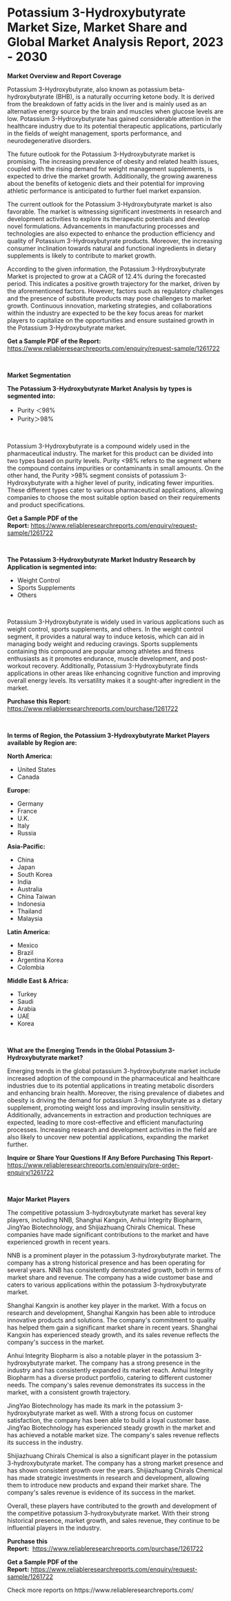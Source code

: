 <p><h1>Potassium 3-Hydroxybutyrate Market Size, Market Share and Global Market Analysis Report, 2023 - 2030</h1></p><p><strong>Market Overview and Report Coverage</strong></p>
<p><p>Potassium 3-Hydroxybutyrate, also known as potassium beta-hydroxybutyrate (BHB), is a naturally occurring ketone body. It is derived from the breakdown of fatty acids in the liver and is mainly used as an alternative energy source by the brain and muscles when glucose levels are low. Potassium 3-Hydroxybutyrate has gained considerable attention in the healthcare industry due to its potential therapeutic applications, particularly in the fields of weight management, sports performance, and neurodegenerative disorders.</p><p>The future outlook for the Potassium 3-Hydroxybutyrate market is promising. The increasing prevalence of obesity and related health issues, coupled with the rising demand for weight management supplements, is expected to drive the market growth. Additionally, the growing awareness about the benefits of ketogenic diets and their potential for improving athletic performance is anticipated to further fuel market expansion.</p><p>The current outlook for the Potassium 3-Hydroxybutyrate market is also favorable. The market is witnessing significant investments in research and development activities to explore its therapeutic potentials and develop novel formulations. Advancements in manufacturing processes and technologies are also expected to enhance the production efficiency and quality of Potassium 3-Hydroxybutyrate products. Moreover, the increasing consumer inclination towards natural and functional ingredients in dietary supplements is likely to contribute to market growth.</p><p>According to the given information, the Potassium 3-Hydroxybutyrate Market is projected to grow at a CAGR of 12.4% during the forecasted period. This indicates a positive growth trajectory for the market, driven by the aforementioned factors. However, factors such as regulatory challenges and the presence of substitute products may pose challenges to market growth. Continuous innovation, marketing strategies, and collaborations within the industry are expected to be the key focus areas for market players to capitalize on the opportunities and ensure sustained growth in the Potassium 3-Hydroxybutyrate market.</p></p>
<p><strong>Get a Sample PDF of the Report:</strong> <a href="https://www.reliableresearchreports.com/enquiry/request-sample/1261722">https://www.reliableresearchreports.com/enquiry/request-sample/1261722</a></p>
<p>&nbsp;</p>
<p><strong>Market Segmentation</strong></p>
<p><strong>The Potassium 3-Hydroxybutyrate Market Analysis by types is segmented into:</strong></p>
<p><ul><li>Purity ＜98%</li><li>Purity＞98%</li></ul></p>
<p>&nbsp;</p>
<p><p>Potassium 3-Hydroxybutyrate is a compound widely used in the pharmaceutical industry. The market for this product can be divided into two types based on purity levels. Purity <98% refers to the segment where the compound contains impurities or contaminants in small amounts. On the other hand, the Purity >98% segment consists of potassium 3-Hydroxybutyrate with a higher level of purity, indicating fewer impurities. These different types cater to various pharmaceutical applications, allowing companies to choose the most suitable option based on their requirements and product specifications.</p></p>
<p><strong>Get a Sample PDF of the Report:</strong>&nbsp;<a href="https://www.reliableresearchreports.com/enquiry/request-sample/1261722">https://www.reliableresearchreports.com/enquiry/request-sample/1261722</a></p>
<p>&nbsp;</p>
<p><strong>The Potassium 3-Hydroxybutyrate Market Industry Research by Application is segmented into:</strong></p>
<p><ul><li>Weight Control</li><li>Sports Supplements</li><li>Others</li></ul></p>
<p>&nbsp;</p>
<p><p>Potassium 3-Hydroxybutyrate is widely used in various applications such as weight control, sports supplements, and others. In the weight control segment, it provides a natural way to induce ketosis, which can aid in managing body weight and reducing cravings. Sports supplements containing this compound are popular among athletes and fitness enthusiasts as it promotes endurance, muscle development, and post-workout recovery. Additionally, Potassium 3-Hydroxybutyrate finds applications in other areas like enhancing cognitive function and improving overall energy levels. Its versatility makes it a sought-after ingredient in the market.</p></p>
<p><strong>Purchase this Report:</strong>&nbsp; <a href="https://www.reliableresearchreports.com/purchase/1261722">https://www.reliableresearchreports.com/purchase/1261722</a></p>
<p>&nbsp;</p>
<p><strong>In terms of Region, the Potassium 3-Hydroxybutyrate Market Players available by Region are:</strong></p>
<p>
    <p> <strong> North America: </strong>
        <ul>
            <li>United States</li>
            <li>Canada</li>
        </ul>
        </p> 
    <p> <strong> Europe: </strong>
        <ul>
            <li>Germany</li>
            <li>France</li>
            <li>U.K.</li>
            <li>Italy</li>
            <li>Russia</li>
        </ul>
        </p> 
    <p> <strong> Asia-Pacific: </strong>
        <ul>
            <li>China</li>
            <li>Japan</li>
            <li>South Korea</li>
            <li>India</li>
            <li>Australia</li>
            <li>China Taiwan</li>
            <li>Indonesia</li>
            <li>Thailand</li>
            <li>Malaysia</li>
        </ul>
        </p> 
    <p> <strong> Latin America: </strong>
        <ul>
            <li>Mexico</li>
            <li>Brazil</li>
            <li>Argentina Korea</li>
            <li>Colombia</li>
        </ul>
        </p> 
    <p> <strong> Middle East & Africa: </strong>
        <ul>
            <li>Turkey</li>
            <li>Saudi</li>
            <li>Arabia</li>
            <li>UAE</li>
            <li>Korea</li>
        </ul>
    </p>
    </p>
<p>&nbsp;</p>
<p><strong>What are the Emerging Trends in the Global Potassium 3-Hydroxybutyrate market?</strong></p>
<p><p>Emerging trends in the global potassium 3-hydroxybutyrate market include increased adoption of the compound in the pharmaceutical and healthcare industries due to its potential applications in treating metabolic disorders and enhancing brain health. Moreover, the rising prevalence of diabetes and obesity is driving the demand for potassium 3-hydroxybutyrate as a dietary supplement, promoting weight loss and improving insulin sensitivity. Additionally, advancements in extraction and production techniques are expected, leading to more cost-effective and efficient manufacturing processes. Increasing research and development activities in the field are also likely to uncover new potential applications, expanding the market further.</p></p>
<p><strong>Inquire or Share Your Questions If Any Before Purchasing This Report</strong>- <a href="https://www.reliableresearchreports.com/enquiry/pre-order-enquiry/1261722">https://www.reliableresearchreports.com/enquiry/pre-order-enquiry/1261722</a></p>
<p>&nbsp;</p>
<p><strong>Major Market Players</strong></p>
<p><p>The competitive potassium 3-hydroxybutyrate market has several key players, including NNB, Shanghai Kangxin, Anhui Integrity Biopharm, JingYao Biotechnology, and Shijiazhuang Chirals Chemical. These companies have made significant contributions to the market and have experienced growth in recent years.</p><p>NNB is a prominent player in the potassium 3-hydroxybutyrate market. The company has a strong historical presence and has been operating for several years. NNB has consistently demonstrated growth, both in terms of market share and revenue. The company has a wide customer base and caters to various applications within the potassium 3-hydroxybutyrate market.</p><p>Shanghai Kangxin is another key player in the market. With a focus on research and development, Shanghai Kangxin has been able to introduce innovative products and solutions. The company's commitment to quality has helped them gain a significant market share in recent years. Shanghai Kangxin has experienced steady growth, and its sales revenue reflects the company's success in the market.</p><p>Anhui Integrity Biopharm is also a notable player in the potassium 3-hydroxybutyrate market. The company has a strong presence in the industry and has consistently expanded its market reach. Anhui Integrity Biopharm has a diverse product portfolio, catering to different customer needs. The company's sales revenue demonstrates its success in the market, with a consistent growth trajectory.</p><p>JingYao Biotechnology has made its mark in the potassium 3-hydroxybutyrate market as well. With a strong focus on customer satisfaction, the company has been able to build a loyal customer base. JingYao Biotechnology has experienced steady growth in the market and has achieved a notable market size. The company's sales revenue reflects its success in the industry.</p><p>Shijiazhuang Chirals Chemical is also a significant player in the potassium 3-hydroxybutyrate market. The company has a strong market presence and has shown consistent growth over the years. Shijiazhuang Chirals Chemical has made strategic investments in research and development, allowing them to introduce new products and expand their market share. The company's sales revenue is evidence of its success in the market.</p><p>Overall, these players have contributed to the growth and development of the competitive potassium 3-hydroxybutyrate market. With their strong historical presence, market growth, and sales revenue, they continue to be influential players in the industry.</p></p>
<p><strong>Purchase this Report:</strong>&nbsp;&nbsp;<a href="https://www.reliableresearchreports.com/purchase/1261722">https://www.reliableresearchreports.com/purchase/1261722</a></p>
<p></p>
<p><strong>Get a Sample PDF of the Report:</strong>&nbsp;<a href="https://www.reliableresearchreports.com/enquiry/request-sample/1261722">https://www.reliableresearchreports.com/enquiry/request-sample/1261722</a></p>
<p>Check more reports on https://www.reliableresearchreports.com/</p>
